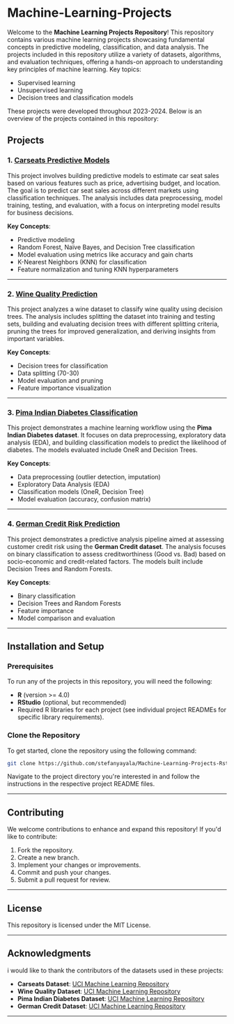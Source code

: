 # Machine-Learning-Projects

Welcome to the **Machine Learning Projects Repository**! This repository contains various machine learning projects showcasing fundamental concepts in predictive modeling, classification, and data analysis. The projects included in this repository utilize a variety of datasets, algorithms, and evaluation techniques, offering a hands-on approach to understanding key principles of machine learning. Key topics:  
- Supervised learning  
- Unsupervised learning
- Decision trees and classification models  

These projects were developed throughout 2023-2024. Below is an overview of the projects contained in this repository:

## Projects

### 1. **[Carseats Predictive Models](carseats-predictive-models/README.md)**
This project involves building predictive models to estimate car seat sales based on various features such as price, advertising budget, and location. The goal is to predict car seat sales across different markets using classification techniques. The analysis includes data preprocessing, model training, testing, and evaluation, with a focus on interpreting model results for business decisions.

**Key Concepts**:
- Predictive modeling
- Random Forest, Naïve Bayes, and Decision Tree classification
- Model evaluation using metrics like accuracy and gain charts
- K-Nearest Neighbors (KNN) for classification
- Feature normalization and tuning KNN hyperparameters
---

### 2. **[Wine Quality Prediction](wine-data-classification/README.md)**
This project analyzes a wine dataset to classify wine quality using decision trees. The analysis includes splitting the dataset into training and testing sets, building and evaluating decision trees with different splitting criteria, pruning the trees for improved generalization, and deriving insights from important variables.

**Key Concepts**:
- Decision trees for classification
- Data splitting (70-30)
- Model evaluation and pruning
- Feature importance visualization

---

### 3. **[Pima Indian Diabetes Classification](pima-diabetes-classification/README.md)**
This project demonstrates a machine learning workflow using the **Pima Indian Diabetes dataset**. It focuses on data preprocessing, exploratory data analysis (EDA), and building classification models to predict the likelihood of diabetes. The models evaluated include OneR and Decision Trees.

**Key Concepts**:
- Data preprocessing (outlier detection, imputation)
- Exploratory Data Analysis (EDA)
- Classification models (OneR, Decision Tree)
- Model evaluation (accuracy, confusion matrix)

---

### 4. **[German Credit Risk Prediction](german-credit-prediction/README.md)**
This project demonstrates a predictive analysis pipeline aimed at assessing customer credit risk using the **German Credit dataset**. The analysis focuses on binary classification to assess creditworthiness (Good vs. Bad) based on socio-economic and credit-related factors. The models built include Decision Trees and Random Forests.

**Key Concepts**:
- Binary classification
- Decision Trees and Random Forests
- Feature importance
- Model comparison and evaluation

---

## Installation and Setup

### Prerequisites

To run any of the projects in this repository, you will need the following:

- **R** (version >= 4.0)
- **RStudio** (optional, but recommended)
- Required R libraries for each project (see individual project READMEs for specific library requirements).

### Clone the Repository

To get started, clone the repository using the following command:

```bash
git clone https://github.com/stefanyayala/Machine-Learning-Projects-Rstudio.git
```

Navigate to the project directory you're interested in and follow the instructions in the respective project README files.

---

## Contributing

We welcome contributions to enhance and expand this repository! If you'd like to contribute:

1. Fork the repository.
2. Create a new branch.
3. Implement your changes or improvements.
4. Commit and push your changes.
5. Submit a pull request for review.

---

## License

This repository is licensed under the MIT License.

---

## Acknowledgments

i would like to thank the contributors of the datasets used in these projects:

- **Carseats Dataset**: [UCI Machine Learning Repository](https://archive.ics.uci.edu/ml/datasets/Car+Evaluation)
- **Wine Quality Dataset**: [UCI Machine Learning Repository](https://archive.ics.uci.edu/ml/datasets/Wine+Quality)
- **Pima Indian Diabetes Dataset**: [UCI Machine Learning Repository](https://archive.ics.uci.edu/ml/datasets/Pima+Indians+Diabetes)
- **German Credit Dataset**: [UCI Machine Learning Repository](https://archive.ics.uci.edu/ml/datasets/German+Credit+Data)

---

